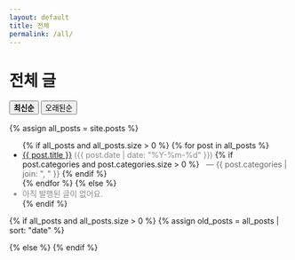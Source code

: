 ```yaml
---
layout: default
title: 전체
permalink: /all/
---
```


<h1>전체 글</h1>

<div class="sort-buttons" style="margin-bottom:1rem;">
  <button id="sort-new" style="font-weight:700;">최신순</button>
  <button id="sort-old">오래된순</button>
</div>

{% assign all_posts = site.posts %}

<!-- 최신순 (기본: site.posts는 보통 최신순 정렬) -->
<ul id="list-new">
  {% if all_posts and all_posts.size > 0 %}
    {% for post in all_posts %}
      <li>
        <a href="{{ post.url | relative_url }}">{{ post.title }}</a>
        <span style="color:#888;">({{ post.date | date: "%Y-%m-%d" }})</span>
        {% if post.categories and post.categories.size > 0 %}
          <span style="margin-left:.5rem; color:#666;">
            — {{ post.categories | join: ", " }}
          </span>
        {% endif %}
      </li>
    {% endfor %}
  {% else %}
    <li style="color:#888;">아직 발행된 글이 없어요.</li>
  {% endif %}
</ul>

<!-- 오래된순 (오름차순 정렬) -->
{% if all_posts and all_posts.size > 0 %}
  {% assign old_posts = all_posts | sort: "date" %}
  <ul id="list-old" style="display:none;">
    {% for post in old_posts %}
      <li>
        <a href="{{ post.url | relative_url }}">{{ post.title }}</a>
        <span style="color:#888;">({{ post.date | date: "%Y-%m-%d" }})</span>
        {% if post.categories and post.categories.size > 0 %}
          <span style="margin-left:.5rem; color:#666;">
            — {{ post.categories | join: ", " }}
          </span>
        {% endif %}
      </li>
    {% endfor %}
  </ul>
{% else %}
  <ul id="list-old" style="display:none;">
    <li style="color:#888;">아직 발행된 글이 없어요.</li>
  </ul>
{% endif %}

<script>
document.addEventListener("DOMContentLoaded", () => {
  const btnNew = document.getElementById("sort-new");
  const btnOld = document.getElementById("sort-old");
  const listNew = document.getElementById("list-new");
  const listOld = document.getElementById("list-old");

  btnNew.addEventListener("click", () => {
    listNew.style.display = "block";
    listOld.style.display = "none";
    btnNew.style.fontWeight = "700";
    btnOld.style.fontWeight = "400";
  });

  btnOld.addEventListener("click", () => {
    listNew.style.display = "none";
    listOld.style.display = "block";
    btnNew.style.fontWeight = "400";
    btnOld.style.fontWeight = "700";
  });
});
</script>
